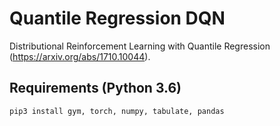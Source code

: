 # Quantile Regression DQN 
Distributional Reinforcement Learning with Quantile Regression (https://arxiv.org/abs/1710.10044).

## Requirements (Python 3.6)
```bash
pip3 install gym, torch, numpy, tabulate, pandas
```